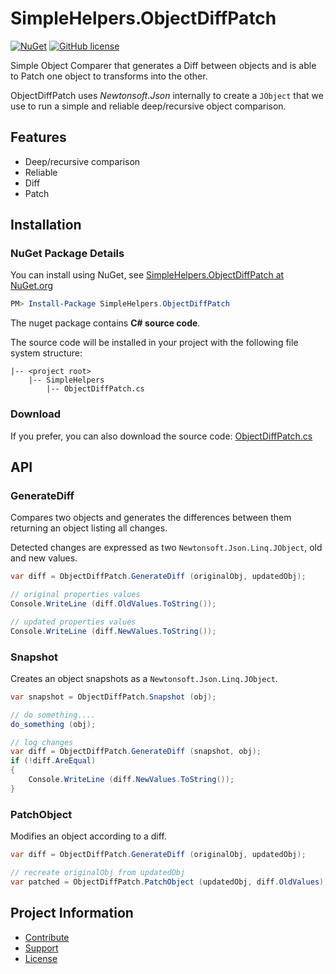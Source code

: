 SimpleHelpers.ObjectDiffPatch
===========

[![NuGet](https://img.shields.io/nuget/v/SimpleHelpers.ObjectDiffPatch.svg?maxAge=1200&style=flat-square)](https://www.nuget.org/packages/SimpleHelpers.ObjectDiffPatch/)
[![GitHub license](https://img.shields.io/badge/license-MIT-brightgreen.svg?maxAge=3600&style=flat-square)](https://raw.githubusercontent.com/khalidsalomao/SimpleHelpers.Net/master/SimpleHelpers/LICENSE.txt)

Simple Object Comparer that generates a Diff between objects and is able to Patch one object to transforms into the other.

ObjectDiffPatch uses *Newtonsoft.Json* internally to create a `JObject` that we use to run a simple and reliable deep/recursive object comparison.


Features
--------

* Deep/recursive comparison
* Reliable
* Diff
* Patch

Installation
------------

### NuGet Package Details

You can install using NuGet, see [SimpleHelpers.ObjectDiffPatch at NuGet.org](https://www.nuget.org/packages/SimpleHelpers.ObjectDiffPatch/)

```powershell
PM> Install-Package SimpleHelpers.ObjectDiffPatch
```

The nuget package contains **C# source code**.

The source code will be installed in your project with the following file system structure:

```
|-- <project root>
    |-- SimpleHelpers
        |-- ObjectDiffPatch.cs
```

### Download

If you prefer, you can also download the source code: [ObjectDiffPatch.cs](https://raw.githubusercontent.com/khalidsalomao/SimpleHelpers.Net/master/SimpleHelpers/ObjectDiffPatch.cs)


API
--------

### GenerateDiff

Compares two objects and generates the differences between them returning an object listing all changes.

Detected changes are expressed as two `Newtonsoft.Json.Linq.JObject`, old and new values.


```csharp
var diff = ObjectDiffPatch.GenerateDiff (originalObj, updatedObj);

// original properties values
Console.WriteLine (diff.OldValues.ToString());

// updated properties values
Console.WriteLine (diff.NewValues.ToString());
```


### Snapshot

Creates an object snapshots as a `Newtonsoft.Json.Linq.JObject`.

```csharp
var snapshot = ObjectDiffPatch.Snapshot (obj);

// do something....
do_something (obj);

// log changes
var diff = ObjectDiffPatch.GenerateDiff (snapshot, obj);
if (!diff.AreEqual)
{
    Console.WriteLine (diff.NewValues.ToString());
}
```


### PatchObject

Modifies an object according to a diff.

```csharp
var diff = ObjectDiffPatch.GenerateDiff (originalObj, updatedObj);

// recreate originalObj from updatedObj
var patched = ObjectDiffPatch.PatchObject (updatedObj, diff.OldValues);
```


Project Information
-------------------

* [Contribute](../#contribute)
* [Support](../#support)
* [License](../#license)
